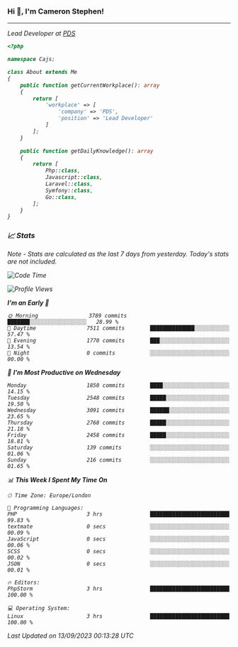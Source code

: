 ### Hi 👋, I'm Cameron Stephen!
<hr>
<p><em>Lead Developer at <a href="https://prindatasolutions.co.uk">PDS</a></p>


```php
<?php

namespace Cajs;

class About extends Me
{
    public function getCurrentWorkplace(): array
    {
        return [
            'workplace' => [
                'company' => 'PDS',
                'position' => 'Lead Developer'
            ]
        ];
    }

    public function getDailyKnowledge(): array
    {
        return [
            Php::class,
            Javascript::class,
            Laravel::class,
            Symfony::class,
            Go::class,
        ];
    }
}
```

### 📈 Stats
<p><em>Note - Stats are calculated as the last 7 days from yesterday. Today's stats are not included.</em></p>


<!--START_SECTION:waka-->
![Code Time](http://img.shields.io/badge/Code%20Time-3%2C516%20hrs%2027%20mins-blue)

![Profile Views](http://img.shields.io/badge/Profile%20Views-0-blue)

**I'm an Early 🐤** 

```text
🌞 Morning                3789 commits        ███████░░░░░░░░░░░░░░░░░░   28.99 % 
🌆 Daytime                7511 commits        ██████████████░░░░░░░░░░░   57.47 % 
🌃 Evening                1770 commits        ███░░░░░░░░░░░░░░░░░░░░░░   13.54 % 
🌙 Night                  0 commits           ░░░░░░░░░░░░░░░░░░░░░░░░░   00.00 % 
```
📅 **I'm Most Productive on Wednesday** 

```text
Monday                   1850 commits        ████░░░░░░░░░░░░░░░░░░░░░   14.15 % 
Tuesday                  2548 commits        █████░░░░░░░░░░░░░░░░░░░░   19.50 % 
Wednesday                3091 commits        ██████░░░░░░░░░░░░░░░░░░░   23.65 % 
Thursday                 2768 commits        █████░░░░░░░░░░░░░░░░░░░░   21.18 % 
Friday                   2458 commits        █████░░░░░░░░░░░░░░░░░░░░   18.81 % 
Saturday                 139 commits         ░░░░░░░░░░░░░░░░░░░░░░░░░   01.06 % 
Sunday                   216 commits         ░░░░░░░░░░░░░░░░░░░░░░░░░   01.65 % 
```


📊 **This Week I Spent My Time On** 

```text
🕑︎ Time Zone: Europe/London

💬 Programming Languages: 
PHP                      3 hrs               █████████████████████████   99.83 % 
textmate                 0 secs              ░░░░░░░░░░░░░░░░░░░░░░░░░   00.09 % 
JavaScript               0 secs              ░░░░░░░░░░░░░░░░░░░░░░░░░   00.06 % 
SCSS                     0 secs              ░░░░░░░░░░░░░░░░░░░░░░░░░   00.02 % 
JSON                     0 secs              ░░░░░░░░░░░░░░░░░░░░░░░░░   00.01 % 

🔥 Editors: 
PhpStorm                 3 hrs               █████████████████████████   100.00 % 

💻 Operating System: 
Linux                    3 hrs               █████████████████████████   100.00 % 
```


 Last Updated on 13/09/2023 00:13:28 UTC
<!--END_SECTION:waka-->
